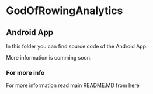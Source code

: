 # GodOfRowingAnalytics

## Android App

In this folder you can find source code of the Android App.

More information is comming soon.

### For more info
For more information read main README.MD from [here](https://github.com/Bzahov98/GodOfRowingAnalytics/blob/main/README.md)
